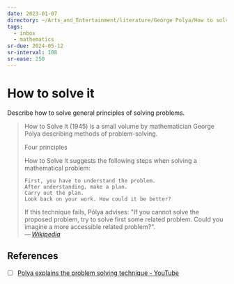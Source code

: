 ```yaml
---
date: 2023-01-07
directory: ~/Arts_and_Entertainment/literature/George Polya/How to solve it (2276)/
tags:
  - inbox
  - mathematics
sr-due: 2024-05-12
sr-interval: 108
sr-ease: 250
---
```


# How to solve it

Describe how to solve general principles of solving problems.
&#10;
> How to Solve It (1945) is a small volume by mathematician George Pólya
> describing methods of problem-solving.
>
> Four principles
>
> How to Solve It suggests the following steps when solving a mathematical problem:
>
>     First, you have to understand the problem.
>     After understanding, make a plan.
>     Carry out the plan.
>     Look back on your work. How could it be better?
>
> If this technique fails, Pólya advises: "If you cannot solve the proposed
> problem, try to solve first some related problem. Could you imagine a more
> accessible related problem?".\
> — <cite>[Wikipedia](https://en.wikipedia.org/wiki/How_to_Solve_It)</cite>

## References

- [ ] [Polya explains the problem solving technique - YouTube](https://www.youtube.com/watch?v=h0gbw-Ur_do)
